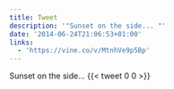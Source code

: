 ```yaml
---
title: Tweet
description: '"Sunset on the side... "'
date: '2014-06-24T21:06:53+01:00'
links:
  - 'https://vine.co/v/MtnhVe9p5Bp'
---
```

Sunset on the side... 
      {{< tweet 0 0 >}}
    
